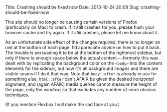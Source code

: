 Title: Crashing should be fixed now
Date: 2013-10-24 20:09
Slug: crashing-should-be-fixed-now

This site should no longer be causing certain versions of Firefox
(particularly on Mac) to crash. If it still crashes for you, please
flush your browser cache and try again. If it _still_ crashes, please
let me know about it.

As an unfortunate side effect of the changes required, there is no
longer an owl at the bottom of each page. I'd appreciate advice on how
to put it back. The trouble is persuading it to be at the bottom of
the rightmost sidebar, but only if there is enough space below the
actual content---formerly this was dealt with by replicating the
background color on the `<body>` into the content elements for the
sidebar, but now it's all background *images* and there are visible
seams if I do it that way.  Note that `body::after` is already in use
for something else, `html::after` can't AFAIK be given the desired
*horizontal* alignment, and (again AFAIK) media queries cannot measure
the height of the *page*, only the *window*; so that excludes any
number of more obvious techniques.

(If you mention Flexbox I will make the sad face at you.)
